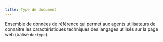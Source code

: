 ```yaml
---
title: Type de document
---
```


Ensemble de données de référence qui permet aux agents utilisateurs de
connaître les caractéristiques techniques des langages utilisés sur la page
web (balise `doctype`).
